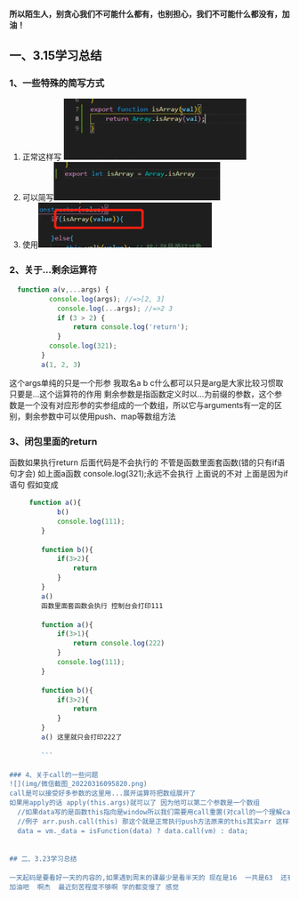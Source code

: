 **所以陌生人，别贪心我们不可能什么都有，也别担心，我们不可能什么都没有，加油！**

## 一、3.15学习总结

### 1、一些特殊的简写方式
1) 正常这样写
![](img/微信截图_20220315102409.png)
2) 可以简写![](img/微信截图_20220315102430.png)
3) 使用![](img/微信截图_20220315102503.png)

### 2、关于...剩余运算符
```JavaScript
  function a(v,...args) {
          console.log(args); //=>[2, 3]
			console.log(...args); //=>2 3
            if (3 > 2) {
                return console.log('return');
            }
          console.log(321);
        }
        a(1, 2, 3)
```
这个args单纯的只是一个形参 我取名a b c什么都可以只是arg是大家比较习惯取 只要是...这个运算符的作用
剩余参数是指函数定义时以...为前缀的参数，这个参数是一个没有对应形参的实参组成的一个数组，所以它与arguments有一定的区别，剩余参数中可以使用push、map等数组方法

### 3、闭包里面的return
函数如果执行return 后面代码是不会执行的 不管是函数里面套函数(错的只有if语句才会)  如上面a函数 console.log(321);永远不会执行
上面说的不对  上面是因为if语句
假如变成
```JavaScript
	 function a(){
			b()
			console.log(111);
		}

		function b(){
			if(3>2){
				return
			}
		}
		a()
		函数里面套函数会执行 控制台会打印111
		
		function a(){
			if(3>1){
				return console.log(222)
			}
			console.log(111);
		}
		
		function b(){
			if(3>2){
				return
			}
		}
		a() 这里就只会打印222了
		
		```

### 4、关于call的一些问题
![](img/微信截图_20220316095820.png)
call是可以接受好多参数的这里用...展开运算符把数组展开了
如果用apply的话 apply(this.args)就可以了 因为他可以第二个参数是一个数组
  //如果data写的是函数this指向是window所以我们需要用call重置(对call的一个理解call里面如果写个this当第一个参数,意思就是谁调用他就谁当this,不改变原来执行的this)
  //例子 arr.push.call(this) 那这个就是正常执行push方法原来的this其实arr 这样写的好处是可以加多个参数因为call第二个参数可以是数组 arr.push.call(this,...args)
  data = vm._data = isFunction(data) ? data.call(vm) : data;
  
  
## 二、3.23学习总结

一天起码是要看好一天的内容的,如果遇到周末的课最少是看半天的 现在是16  一共是63  还有47  之前是15号到23号看了16节 理论上还需要23天
加油吧  啊杰  最近刻苦程度不够啊 学的都变慢了 感觉